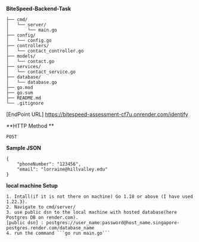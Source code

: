 **BiteSpeed-Backend-Task**
```
├── cmd/
│   └── server/
│       └── main.go
├── config/
│   └── config.go
├── controllers/
│   └── contact_controller.go
├── models/
│   └── contact.go
├── services/
│   └── contact_service.go
├── database/
│   └── database.go
├── go.mod
├── go.sum
├── README.md
└── .gitignore
```
[EndPoint URL] https://bitespeed-assessment-cf7u.onrender.com/identify

**HTTP Method **
```
POST

```
**Sample JSON**
```
{
    "phoneNumber": "123456",
    "email": "lorraine@hillvalley.edu"
}
```
**local machine Setup** 
```
1. Intall(if it is not there on machine) Go 1.18 or above (I have used 1.22.3).
2. Navigate to cmd/server/
3. use public dsn to the local machine with hosted database(here Postgres DB on render.com).
[public dsn] : postgres://user_name:password@host_name.singapore-postgres.render.com/database_name
4. run the command ```go run main.go```
```
